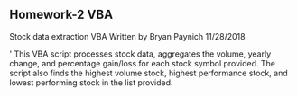 ## Homework-2 VBA
Stock data extraction VBA
Written by Bryan Paynich
11/28/2018

' This VBA script processes stock data, aggregates the volume, yearly change, and percentage gain/loss for each stock symbol provided.  The script also finds the highest volume stock, highest performance stock, and lowest performing stock in the list provided.
